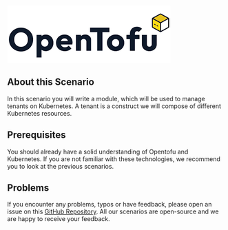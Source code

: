 ![Opentofu Logo](../../assets/logos/opentofu.png)

## About this Scenario

In this scenario you will write a module, which will be used to manage tenants on Kubernetes. A tenant is a construct we will compose of different Kubernetes resources.

## Prerequisites

You should already have a solid understanding of Opentofu and Kubernetes. If you are not familiar with these technologies, we recommend you to look at the previous scenarios.

## Problems

If you encounter any problems, typos or have feedback, please open an issue on this [GitHub Repository](https://github.com/peak-scale/koda-scenarios). All our scenarios are open-source and we are happy to receive your feedback.